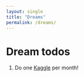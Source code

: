 ```yaml
--- 
layout: single
title: "Dreams"
permalink: /dreams/
---
```


# Dream todos

1. Do one [Kaggle](https://www.kaggle.com/competitions) per month!